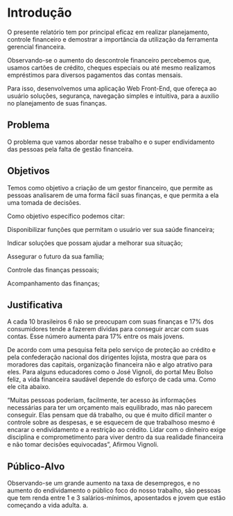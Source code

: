 # Introdução

O presente relatório tem por principal eficaz em realizar planejamento, controle financeiro e demostrar a importância da utilização da ferramenta gerencial financeira.  

Observando-se o aumento do descontrole financeiro percebemos que, usamos cartões de crédito, cheques especiais ou até mesmo realizamos empréstimos para diversos pagamentos das contas mensais. 

Para isso, desenvolvemos uma aplicação Web Front-End, que ofereça ao usuário soluções, segurança, navegação simples e intuitiva, para a auxilio no planejamento de suas finanças. 

## Problema
O problema que vamos abordar nesse trabalho e o super endividamento das pessoas pela falta de gestão financeira. 

## Objetivos

Temos como objetivo a criação de um gestor financeiro, que permite as pessoas analisarem de uma forma fácil suas finanças, e que permita a ela uma tomada de decisões. 

Como objetivo específico podemos citar: 

Disponibilizar funções que permitam o usuário ver sua saúde financeira; 

Indicar soluções que possam ajudar a melhorar sua situação; 

Assegurar o futuro da sua família; 

Controle das finanças pessoais; 

Acompanhamento das finanças; 

## Justificativa
A cada 10 brasileiros 6 não se preocupam com suas finanças e 17% dos consumidores tende a fazerem dívidas para conseguir arcar com suas contas. Esse número aumenta para 17% entre os mais jovens. 

De acordo com uma pesquisa feita pelo serviço de proteção ao crédito e pela confederação nacional dos dirigentes lojista, mostra que para os moradores das capitais, organização financeira não e algo atrativo para eles. Para alguns educadores como o José Vignoli, do portal Meu Bolso feliz, a vida financeira saudável depende do esforço de cada uma. Como ele cita abaixo. 
  
“Muitas pessoas poderiam, facilmente, ter acesso às informações necessárias para ter um orçamento mais equilibrado, mas não parecem conseguir. Elas pensam que dá trabalho, ou que é muito difícil manter o controle sobre as despesas, e se esquecem de que trabalhoso mesmo é encarar o endividamento e a restrição ao crédito. Lidar com o dinheiro exige disciplina e comprometimento para viver dentro da sua realidade financeira e não tomar decisões equivocadas”, Afirmou Vignoli.  

## Público-Alvo
Observando-se um grande aumento na taxa de desempregos, e no aumento do endividamento o público foco do nosso trabalho, são pessoas que tem renda entre 1 e 3 salários-mínimos, aposentados e jovem que estão começando a vida adulta. a. 
